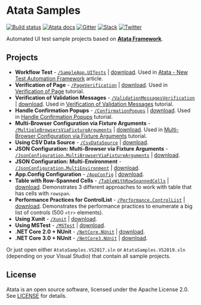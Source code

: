 # Atata Samples

[![Build status](https://dev.azure.com/atata-framework/atata-samples/_apis/build/status/atata-samples-ci)](https://dev.azure.com/atata-framework/atata-samples/_build/latest?definitionId=15)
[![Atata docs](https://img.shields.io/badge/docs-Atata_Framework-orange.svg)](https://atata.io)
[![Gitter](https://badges.gitter.im/atata-framework/atata.svg)](https://gitter.im/atata-framework/atata)
[![Slack](https://img.shields.io/badge/join-Slack-green.svg?colorB=4EB898)](https://join.slack.com/t/atata-framework/shared_invite/enQtNDMzMzk3OTY5NjgzLTJlNzAyN2E3MzY3MDE4ZGE1ZDQzOGY2NThiYWExZTNkNDc5YjdlNzFjYmUwYjZmNDI2MDJlMGQ3ODNlMDljMzU)
[![Twitter](https://img.shields.io/badge/follow-@AtataFramework-blue.svg)](https://twitter.com/AtataFramework)

Automated UI test sample projects based on **[Atata Framework](https://atata.io)**.

## Projects

- **Workflow Test** - [`/SampleApp.UITests`](../../tree/master/SampleApp.UITests)
  | [download](https://minhaskamal.github.io/DownGit/#/home?url=https://github.com/atata-framework/atata-samples/tree/master/SampleApp.UITests).
  Used in [Atata - New Test Automation Framework](https://www.codeproject.com/Articles/1158365/Atata-New-Test-Automation-Framework) article.
- **Verification of Page** - [`/PageVerification`](../../tree/master/PageVerification)
  | [download](https://minhaskamal.github.io/DownGit/#/home?url=https://github.com/atata-framework/atata-samples/tree/master/PageVerification).
  Used in [Verification of Page](https://atata.io/tutorials/verification-of-page/) tutorial.
- **Verification of Validation Messages** - [`/ValidationMessagesVerification`](../../tree/master/ValidationMessagesVerification)
  | [download](https://minhaskamal.github.io/DownGit/#/home?url=https://github.com/atata-framework/atata-samples/tree/master/ValidationMessagesVerification).
  Used in [Verification of Validation Messages](https://atata.io/tutorials/verification-of-validation-messages/) tutorial.
- **Handle Confirmation Popups** - [`/ConfirmationPopups`](../../tree/master/ConfirmationPopups)
  | [download](https://minhaskamal.github.io/DownGit/#/home?url=https://github.com/atata-framework/atata-samples/tree/master/ConfirmationPopups).
  Used in [Handle Confirmation Popups](https://atata.io/tutorials/handle-confirmation-popups/) tutorial.
- **Multi-Browser Configuration via Fixture Arguments** - [`/MultipleBrowsersViaFixtureArguments`](../../tree/master/MultipleBrowsersViaFixtureArguments)
  | [download](https://minhaskamal.github.io/DownGit/#/home?url=https://github.com/atata-framework/atata-samples/tree/master/MultipleBrowsersViaFixtureArguments).
  Used in [Multi-Browser Configuration via Fixture Arguments](https://atata.io/tutorials/multi-browser-configuration-via-fixture-arguments/) tutorial.
- **Using CSV Data Source** - [`/CsvDataSource`](../../tree/master/CsvDataSource)
  | [download](https://minhaskamal.github.io/DownGit/#/home?url=https://github.com/atata-framework/atata-samples/tree/master/CsvDataSource).
- **JSON Configuration: Multi-Browser via Fixture Arguments** - [`/JsonConfiguration.MultiBrowserViaFixtureArguments`](../../tree/master/JsonConfiguration.MultiBrowserViaFixtureArguments)
  | [download](https://minhaskamal.github.io/DownGit/#/home?url=https://github.com/atata-framework/atata-samples/tree/master/JsonConfiguration.MultiBrowserViaFixtureArguments).
- **JSON Configuration: Multi-Environment** - [`/JsonConfiguration.MultiEnvironment`](../../tree/master/JsonConfiguration.MultiEnvironment)
  | [download](https://minhaskamal.github.io/DownGit/#/home?url=https://github.com/atata-framework/atata-samples/tree/master/JsonConfiguration.MultiEnvironment).
- **App.Config Configuration** - [`/AppConfig`](../../tree/master/AppConfig)
  | [download](https://minhaskamal.github.io/DownGit/#/home?url=https://github.com/atata-framework/atata-samples/tree/master/AppConfig).
- **Table with Row-Spanned Cells** - [`/TableWithRowSpannedCells`](../../tree/master/TableWithRowSpannedCells)
  | [download](https://minhaskamal.github.io/DownGit/#/home?url=https://github.com/atata-framework/atata-samples/tree/master/TableWithRowSpannedCells).
  Demonstrates 3 different approaches to work with table that has cells with `rowspan`.
- **Performance Practices for ControlList** - [`/Performance.ControlList`](../../tree/master/Performance.ControlList)
  | [download](https://minhaskamal.github.io/DownGit/#/home?url=https://github.com/atata-framework/atata-samples/tree/master/Performance.ControlList).
  Demonstrates the performance practices to enumerate a big list of controls (500 `<tr>` elements).
- **Using Xunit** - [`/Xunit`](../../tree/master/Xunit)
  | [download](https://minhaskamal.github.io/DownGit/#/home?url=https://github.com/atata-framework/atata-samples/tree/master/Xunit).
- **Using MSTest** - [`/MSTest`](../../tree/master/MSTest)
  | [download](https://minhaskamal.github.io/DownGit/#/home?url=https://github.com/atata-framework/atata-samples/tree/master/MSTest).
- **.NET Core 2.0 + NUnit** - [`/NetCore.NUnit`](../../tree/master/NetCore.NUnit)
  | [download](https://minhaskamal.github.io/DownGit/#/home?url=https://github.com/atata-framework/atata-samples/tree/master/NetCore.NUnit).
- **.NET Core 3.0 + NUnit** - [`/NetCore3.NUnit`](../../tree/master/NetCore3.NUnit)
  | [download](https://minhaskamal.github.io/DownGit/#/home?url=https://github.com/atata-framework/atata-samples/tree/master/NetCore3.NUnit).

Or just open either `AtataSamples.VS2017.sln` or `AtataSamples.VS2019.sln` (depending on your Visual Studio) that contain all sample projects.

## License

Atata is an open source software, licensed under the Apache License 2.0. See [LICENSE](LICENSE) for details.